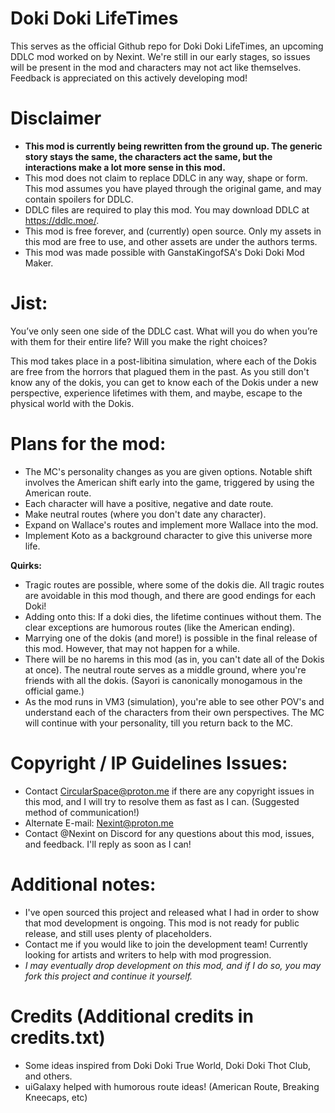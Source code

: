 # Doki Doki LifeTimes

This serves as the official Github repo for Doki Doki LifeTimes, an upcoming DDLC mod worked on by Nexint. We're still in our early stages, so issues will be present in the mod and characters may not act like themselves. Feedback is appreciated on this actively developing mod!

# Disclaimer
- **This mod is currently being rewritten from the ground up. The generic story stays the same, the characters act the same, but the interactions make a lot more sense in this mod.**
- This mod does not claim to replace DDLC in any way, shape or form. This mod assumes you have played through the original game, and may contain spoilers for DDLC.
- DDLC files are required to play this mod. You may download DDLC at https://ddlc.moe/.
- This mod is free forever, and (currently) open source. Only my assets in this mod are free to use, and other assets are under the authors terms.
- This mod was made possible with GanstaKingofSA's Doki Doki Mod Maker.

# Jist:

You’ve only seen one side of the DDLC cast. What will you do when you’re with them for their entire life? Will you make the right choices?

This mod takes place in a post-libitina simulation, where each of the Dokis are free from the horrors that plagued them in the past. As you still don't know any of the dokis, you can get to know each of the Dokis under a new perspective, experience lifetimes with them, and maybe, escape to the physical world with the Dokis.

# Plans for the mod:
- The MC's personality changes as you are given options. Notable shift involves the American shift early into the game, triggered by using the American route.
- Each character will have a positive, negative and date route.
- Make neutral routes (where you don't date any character).
- Expand on Wallace's routes and implement more Wallace into the mod.
- Implement Koto as a background character to give this universe more life.

**Quirks:**

- Tragic routes are possible, where some of the dokis die. All tragic routes are avoidable in this mod though, and there are good endings for each Doki!
- Adding onto this: If a doki dies, the lifetime continues without them. The clear exceptions are humorous routes (like the American ending).
- Marrying one of the dokis (and more!) is possible in the final release of this mod. However, that may not happen for a while.
- There will be no harems in this mod (as in, you can't date all of the Dokis at once). The neutral route serves as a middle ground, where you're friends with all the dokis. (Sayori is canonically monogamous in the official game.)
- As the mod runs in VM3 (simulation), you're able to see other POV's and understand each of the characters from their own perspectives. The MC will continue with your personality, till you return back to the MC.

# Copyright / IP Guidelines Issues:
- Contact CircularSpace@proton.me if there are any copyright issues in this mod, and I will try to resolve them as fast as I can. (Suggested method of communication!)
- Alternate E-mail: Nexint@proton.me
- Contact @Nexint on Discord for any questions about this mod, issues, and feedback. I'll reply as soon as I can!

# Additional notes:
- I've open sourced this project and released what I had in order to show that mod development is ongoing. This mod is not ready for public release, and still uses plenty of placeholders.
- Contact me if you would like to join the development team! Currently looking for artists and writers to help with mod progression.
- *I may eventually drop development on this mod, and if I do so, you may fork this project and continue it yourself.*

# Credits (Additional credits in credits.txt)
- Some ideas inspired from Doki Doki True World, Doki Doki Thot Club, and others.
- uiGalaxy helped with humorous route ideas! (American Route, Breaking Kneecaps, etc)
